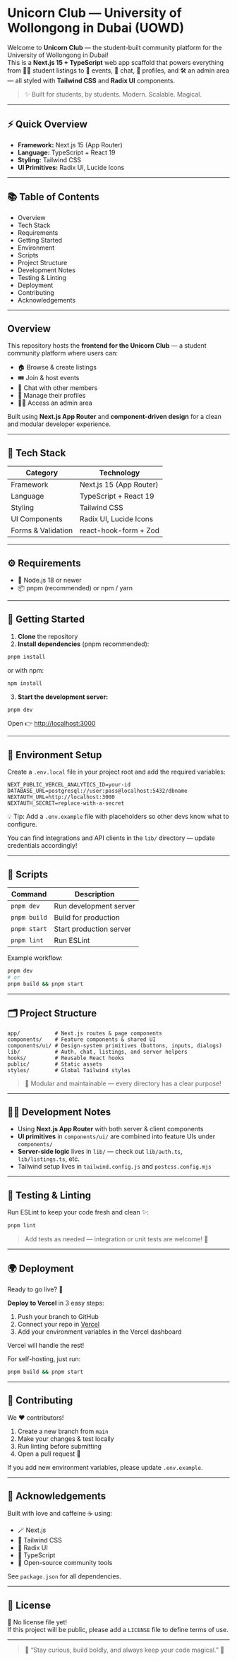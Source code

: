 
#  Unicorn Club — University of Wollongong in Dubai (UOWD)

Welcome to **Unicorn Club** — the student-built community platform for the University of Wollongong in Dubai!  
This is a **Next.js 15 + TypeScript** web app scaffold that powers everything from 🧑‍🎓 student listings to 🎉 events, 💬 chat, 👤 profiles, and 🛠️ an admin area — all styled with **Tailwind CSS** and **Radix UI** components.  

> ✨ Built for students, by students. Modern. Scalable. Magical. 

---

## ⚡ Quick Overview

- **Framework:** Next.js 15 (App Router)
- **Language:** TypeScript + React 19
- **Styling:** Tailwind CSS
- **UI Primitives:** Radix UI, Lucide Icons

---

## 📚 Table of Contents

- Overview  
- Tech Stack  
- Requirements  
- Getting Started  
- Environment  
- Scripts  
- Project Structure  
- Development Notes  
- Testing & Linting  
- Deployment  
- Contributing  
- Acknowledgements  

---

## Overview

This repository hosts the **frontend for the Unicorn Club** — a student community platform where users can:

- 🏠 Browse & create listings  
- 🎟️ Join & host events  
- 💬 Chat with other members  
- 👤 Manage their profiles  
- 🧑‍💻 Access an admin area  

Built using **Next.js App Router** and **component-driven design** for a clean and modular developer experience.

---

## 🧠 Tech Stack

| Category | Technology |
|-----------|-------------|
| Framework | Next.js 15 (App Router) |
| Language | TypeScript + React 19 |
| Styling | Tailwind CSS |
| UI Components | Radix UI, Lucide Icons |
| Forms & Validation | react-hook-form + Zod |

---

## ⚙️ Requirements

- 🧩 Node.js 18 or newer  
- 📦 pnpm (recommended) or npm / yarn  

---

## 🚀 Getting Started

1. **Clone** the repository  
2. **Install dependencies** (pnpm recommended):

```bash
pnpm install
```

or with npm:

```bash
npm install
```

3. **Start the development server:**

```bash
pnpm dev
```

Open 👉 [http://localhost:3000](http://localhost:3000)

---

## 🔐 Environment Setup

Create a `.env.local` file in your project root and add the required variables:

```
NEXT_PUBLIC_VERCEL_ANALYTICS_ID=your-id
DATABASE_URL=postgresql://user:pass@localhost:5432/dbname
NEXTAUTH_URL=http://localhost:3000
NEXTAUTH_SECRET=replace-with-a-secret
```

💡 Tip: Add a `.env.example` file with placeholders so other devs know what to configure.

You can find integrations and API clients in the `lib/` directory — update credentials accordingly!

---

## 🧾 Scripts

| Command | Description |
|----------|-------------|
| `pnpm dev` | Run development server |
| `pnpm build` | Build for production |
| `pnpm start` | Start production server |
| `pnpm lint` | Run ESLint |

Example workflow:

```bash
pnpm dev
# or
pnpm build && pnpm start
```

---

## 🗂️ Project Structure

```
app/           # Next.js routes & page components
components/    # Feature components & shared UI
components/ui/ # Design-system primitives (buttons, inputs, dialogs)
lib/           # Auth, chat, listings, and server helpers
hooks/         # Reusable React hooks
public/        # Static assets
styles/        # Global Tailwind styles
```

> 🧩 Modular and maintainable — every directory has a clear purpose!

---

## 🧑‍💻 Development Notes

- Using **Next.js App Router** with both server & client components  
- **UI primitives** in `components/ui/` are combined into feature UIs under `components/`  
- **Server-side logic** lives in `lib/` — check out `lib/auth.ts`, `lib/listings.ts`, etc.  
- Tailwind setup lives in `tailwind.config.js` and `postcss.config.mjs`  

---

## 🧪 Testing & Linting

Run ESLint to keep your code fresh and clean ✨:

```bash
pnpm lint
```

> Add tests as needed — integration or unit tests are welcome! 🧬

---

## 🌍 Deployment

Ready to go live? 🚀  

**Deploy to Vercel** in 3 easy steps:

1. Push your branch to GitHub  
2. Connect your repo in [Vercel](https://vercel.com)  
3. Add your environment variables in the Vercel dashboard  

Vercel will handle the rest!  

For self-hosting, just run:

```bash
pnpm build && pnpm start
```

---

## 🤝 Contributing

We ❤️ contributors!

1. Create a new branch from `main`  
2. Make your changes & test locally  
3. Run linting before submitting  
4. Open a pull request 🚀  

If you add new environment variables, please update `.env.example`.

---

## 🙏 Acknowledgements

Built with love and caffeine ☕ using:

- 🪄 Next.js  
- 🎨 Tailwind CSS  
- 🧱 Radix UI  
- 🔮 TypeScript  
- 🦾 Open-source community tools  

See `package.json` for all dependencies.

---

## 📜 License

🛑 No license file yet!  
If this project will be public, please add a `LICENSE` file to define terms of use.

---

> 🦄 “Stay curious, build boldly, and always keep your code magical.” 💫
````
